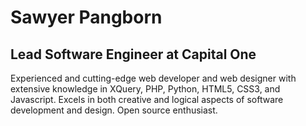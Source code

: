 # Sawyer Pangborn

## Lead Software Engineer at Capital One

Experienced and cutting-edge web developer and web designer with extensive knowledge in XQuery, PHP, Python, HTML5, CSS3, and Javascript. Excels in both creative and logical aspects of software development and design. Open source enthusiast.
